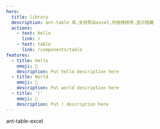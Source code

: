 ```yaml
---
hero:
  title: library
  description: ant-table 库,支持导出excel,列拖拽排序,显示隐藏
  actions:
    - text: Hello
      link: /
    - text: table
      link: /components/table
features:
  - title: Hello
    emoji: 💎
    description: Put hello description here
  - title: World
    emoji: 🌈
    description: Put world description here
  - title: '!'
    emoji: 🚀
    description: Put ! description here
---
```


ant-table-excel

